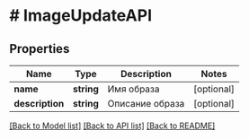 # # ImageUpdateAPI

## Properties

Name | Type | Description | Notes
------------ | ------------- | ------------- | -------------
**name** | **string** | Имя образа | [optional]
**description** | **string** | Описание образа | [optional]

[[Back to Model list]](../../README.md#models) [[Back to API list]](../../README.md#endpoints) [[Back to README]](../../README.md)
